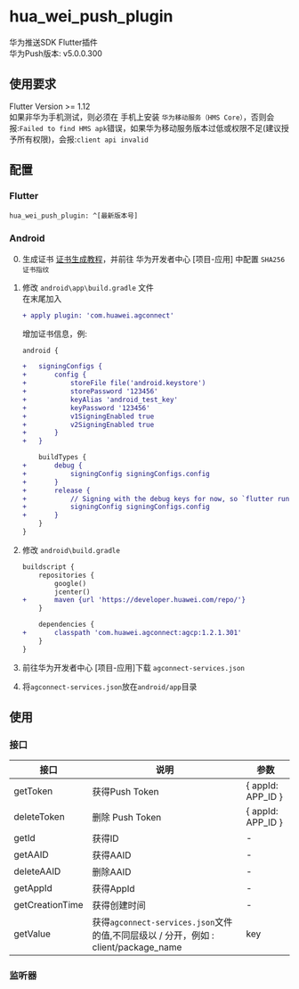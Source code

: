 # hua_wei_push_plugin

华为推送SDK Flutter插件  
华为Push版本: v5.0.0.300

## 使用要求
Flutter Version >= 1.12  
如果非华为手机测试，则必须在 手机上安装 `华为移动服务（HMS Core）`，否则会报:`Failed to find HMS apk`错误，如果华为移动服务版本过低或权限不足(建议授予所有权限)，会报:`client api invalid`

## 配置
### Flutter
````
hua_wei_push_plugin: ^[最新版本号]
````

### Android
0. 生成证书 [证书生成教程](https://developer.huawei.com/consumer/cn/doc/development/HMS-Guides/game-preparation-v4#certificate)，并前往 华为开发者中心 \[项目-应用\] 中配置 `SHA256证书指纹`
0. 修改 `android\app\build.gradle` 文件  
   在末尾加入
   ````diff
   + apply plugin: 'com.huawei.agconnect'
   ````
   增加证书信息，例:
   ````diff
   android {
   
   +   signingConfigs {
   +       config {
   +           storeFile file('android.keystore')
   +           storePassword '123456'
   +           keyAlias 'android_test_key'
   +           keyPassword '123456'
   +           v1SigningEnabled true
   +           v2SigningEnabled true
   +       }
   +   }
   
       buildTypes {
   +       debug {
   +           signingConfig signingConfigs.config
   +       }
   +       release {
   +           // Signing with the debug keys for now, so `flutter run --release` works.
   +           signingConfig signingConfigs.config
   +       }
       }
   }
   ````

0. 修改 `android\build.gradle`
   ````diff
   buildscript {
       repositories {
           google()
           jcenter()
   +       maven {url 'https://developer.huawei.com/repo/'}
       }
   
       dependencies {
   +       classpath 'com.huawei.agconnect:agcp:1.2.1.301'
       }
   }
   ````

0. 前往华为开发者中心 \[项目-应用\]下载 `agconnect-services.json`  
0. 将`agconnect-services.json`放在`android/app`目录  


## 使用
### 接口
|  接口   | 说明  | 参数  | 
|  ----  | ----  | ----  |
| getToken  | 获得Push Token | { appId: APP_ID }
| deleteToken  | 删除 Push Token | { appId: APP_ID }
| getId  | 获得ID | -
| getAAID  | 获得AAID | -
| deleteAAID  | 删除AAID | -
| getAppId  | 获得AppId | -
| getCreationTime  | 获得创建时间 | -
| getValue  | 获得`agconnect-services.json`文件的值,不同层级以 / 分开，例如 : client/package_name | key

### 监听器